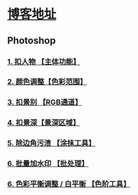 # [博客地址](https://norvca.github.io/Design/)

## Photoshop
### [1. 扣人物 【主体功能】](https://norvca.github.io/Design/#/posts/1)
### [2. 颜色调整【色彩范围】](https://norvca.github.io/Design/#/posts/2)
### [3. 扣景别 【RGB通道】](https://norvca.github.io/Design/#/posts/3)
### [4. 扣景深【景深区域】](https://norvca.github.io/Design/#/posts/4)
### [5. 除边角污渍 【涂抹工具】](https://norvca.github.io/Design/#/posts/5)
### [6. 批量加水印 【批处理】](https://norvca.github.io/Design/#/posts/6)
### [6. 色彩平衡调整 / 白平衡 【色阶工具】](https://norvca.github.io/Design/#/posts/7)
